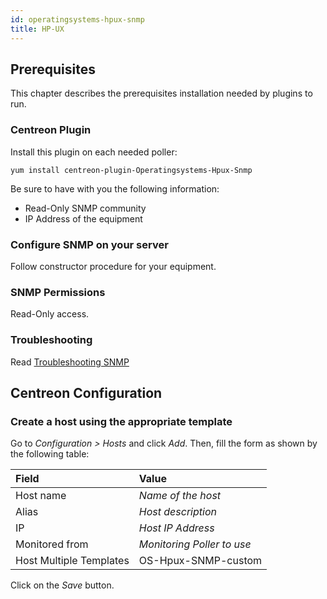 ```yaml
---
id: operatingsystems-hpux-snmp
title: HP-UX
---
```


## Prerequisites

This chapter describes the prerequisites installation needed by plugins to run.

### Centreon Plugin

Install this plugin on each needed poller:

``` shell
yum install centreon-plugin-Operatingsystems-Hpux-Snmp
```

Be sure to have with you the following information:

  - Read-Only SNMP community
  - IP Address of the equipment

### Configure SNMP on your server

Follow constructor procedure for your equipment.

### SNMP Permissions

Read-Only access.

### Troubleshooting

Read [Troubleshooting
SNMP](../tutorials/troubleshooting-plugins.html#snmp-checks)

## Centreon Configuration

### Create a host using the appropriate template

Go to *Configuration \> Hosts* and click *Add*. Then, fill the form as shown by
the following table:

| Field                   | Value                      |
| :---------------------- | :------------------------- |
| Host name               | *Name of the host*         |
| Alias                   | *Host description*         |
| IP                      | *Host IP Address*          |
| Monitored from          | *Monitoring Poller to use* |
| Host Multiple Templates | OS-Hpux-SNMP-custom        |

Click on the *Save* button.
